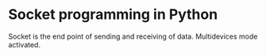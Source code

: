# Socket programming in Python
Socket is the end point of sending and receiving of data. Multidevices mode activated.